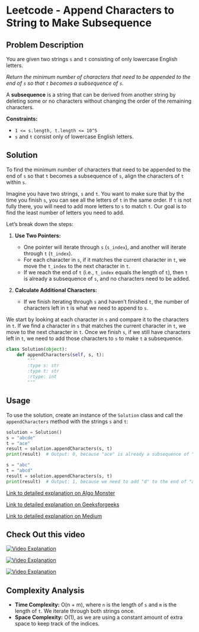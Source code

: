 # Leetcode - Append Characters to String to Make Subsequence

## Problem Description

You are given two strings `s` and `t` consisting of only lowercase English letters.

*Return the minimum number of characters that need to be appended to the end of `s` so that `t` becomes a subsequence of `s`.*

A **subsequence** is a string that can be derived from another string by deleting some or no characters without changing the order of the remaining characters.

**Constraints:**
- `1 <= s.length, t.length <= 10^5`
- `s` and `t` consist only of lowercase English letters.

## Solution

To find the minimum number of characters that need to be appended to the end of `s` so that `t` becomes a subsequence of `s`, align the characters of `t` within `s`.


Imagine you have two strings, `s` and `t`. You want to make sure that by the time you finish `s`, you can see all the letters of `t` in the same order. If `t` is not fully there, you will need to add more letters to `s` to match `t`. Our goal is to find the least number of letters you need to add.


Let’s break down the steps:

1. **Use Two Pointers:**
   - One pointer will iterate through `s` (`s_index`), and another will iterate through `t` (`t_index`).
   - For each character in `s`, if it matches the current character in `t`, we move the `t_index` to the next character in `t`.
   - If we reach the end of `t` (i.e., `t_index` equals the length of `t`), then `t` is already a subsequence of `s`, and no characters need to be added.

2. **Calculate Additional Characters:**
   - If we finish iterating through `s` and haven’t finished `t`, the number of characters left in `t` is what we need to append to `s`.


We start by looking at each character in `s` and compare it to the characters in `t`. If we find a character in `s` that matches the current character in `t`, we move to the next character in `t`. Once we finish `s`, if we still have characters left in `t`, we need to add those characters to `s` to make `t` a subsequence.


```python
class Solution(object):
    def appendCharacters(self, s, t):
        """
        :type s: str
        :type t: str
        :rtype: int
        """
```

## Usage

To use the solution, create an instance of the `Solution` class and call the `appendCharacters` method with the strings `s` and `t`:

```python
solution = Solution()
s = "abcde"
t = "ace"
result = solution.appendCharacters(s, t)
print(result)  # Output: 0, because "ace" is already a subsequence of "abcde"

s = "abc"
t = "abcd"
result = solution.appendCharacters(s, t)
print(result)  # Output: 1, because we need to add "d" to the end of "abc" to get "abcd"
```

[Link to detailed explanation on Algo Monster](https://algo.monster/liteproblems/2486)


[Link to detailed explanation on Geeksforgeeks](https://www.geeksforgeeks.org/minimum-subsequences-of-a-string-a-required-to-be-appended-to-obtain-the-string-b/)


[Link to detailed explanation on Medium](https://medium.com/@jjyk/leetcode-2486-append-characters-to-string-to-make-subsequence-68ad4be83ad9)





## Check Out this video

[![Video Explanation](https://img.youtube.com/vi/gKDmO8ZLRD8/mqdefault.jpg)](https://youtu.be/gKDmO8ZLRD8)


[![Video Explanation](https://img.youtube.com/vi/s8ZaYDuYqmo/mqdefault.jpg)](https://youtu.be/s8ZaYDuYqmo)


[![Video Explanation](https://img.youtube.com/vi/WVDQWJuzLmw/mqdefault.jpg)](https://youtu.be/WVDQWJuzLmw)



## Complexity Analysis

- **Time Complexity:** O(n + m), where `n` is the length of `s` and `m` is the length of `t`. We iterate through both strings once.
- **Space Complexity:** O(1), as we are using a constant amount of extra space to keep track of the indices.